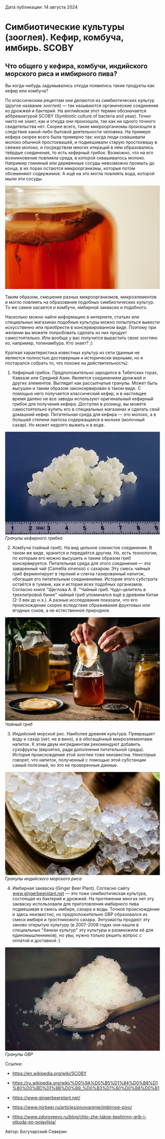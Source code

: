 <span>Дата публикации: 14 августа 2024</span>

Симбиотические культуры (зооглея). Кефир, комбуча, имбирь. SCOBY
=
Что общего у кефира, комбучи, индийского морского риса и имбирного пива?
-

Вы когда-нибудь задумывались откуда появились такие продукты как кефир или комбуча?

По классическим рецептам они делаются из симбиотических культур (другое название *зооглея*) — так называются органические соединения из дрожжей и бактерий. На английском этот термин обозначается аббревиатурой SCOBY (Symbiotic culture of bacteria and yeas). Точно никто не знает, как и откуда они произошли, так как ни одного точного свидетельства нет. Скорее всего, такие микроорганизмы произошли в следствие какой-либо бытовой деятельности человека. На примере кефира скорее всего была примерно так: когда люди сквашивали молоко обычной простоквашей, и подмешивали старую простоквашу в свежее молоко, и посредством многих итераций в нём образовались твёрдые соединения, то есть кефирный грибок. Возможно, что на его возникновение повлияла среда, в которой сквашивалось молоко. Например глиняный или деревянные сосуды невозможно промыть до конца, в их порах остаются микроорганизмы, которые потом обсеменяют содержимое. А ещё на это могла повлиять вода, которой мыли эти сосуды.

![SCOBY](/images/art-images/SCOBY-1.jpg)

Таким образом, смешение разных микроорганизмов, микроэлементов и могло повлиять на образование подобных симбиотических культур. То же самое касается и комбучи, имбирной закваски и подобного.

Насколько можно найти информацию в интернете, статьях или специальных магазинах подобные культуры можно *попытаться* вывести искусственно или приобрести в консервированном виде. Поэтому при желании вы можете попробовать сделать из них продукт самостоятельно. Или вообще у вас получится вырастить свою зооглею из, например, топинамбура. Кто знает? ;)

Краткая характеристика известных культур из сети (данные не являются полностью достоверным и исторически верными, но я постарался собрать то, что похоже на действительность):

1. Кефирный грибок. Предположительно зародился в Тибетских горах, Кавказе или Средней Азии. Является соединением дрожжей и других элементов. Выглядит как рассыпчатые гранулы. Может быть высушен и таким образом законсервирован в таком виде. С помощью него получается классический кефир, и в настоящее время далеко не все заводы используют оригинальный кефирный грибок для получения кефира. Доступен в розницу, вы можете самостоятельно купить его в специальных магазинах и сделать свой домашний кефир. Питательная среда для кефира — это молоко, а в большей степени лактоза содержащаяся в молоке (молочный сахар). Но может недолго выжить и в воде.

![SCOBY](/images/art-images/SCOBY-2.jpg)
*Гранулы кефирного грибка*

2. Комбуча (чайный гриб). На вид цельное слизистое соединение. В таком же виде, хранится и передаётся другим. Но, есть технологии, по которым его можно высушить и таким образом гриб консервируется. Питательная среда для этого соединения — это заваренный чай (Camellia sinensis) с сахаром. Эту смесь чайный гриб ферментирует в терпкий и слегка газированный напиток, обогащая его питательным соединениями. История этого субстрата остаётся в тумане, как и история всех подобных организмов. Согласно книге "Щеглова А. В. "Чайный гриб. Чудо-целитель в трехлитровой банке" чайный гриб упоминался ещё в древнем Китае (2-3 век до н.э.). А разные исследования показали, что его происхождение скорее вследствие сбраживания фруктовых или ягодных соков, а не естественное природное.

![SCOBY](/images/art-images/SCOBY-5.webp)
*Чайный гриб*

3. Индийский морской рис. Наиболее древняя культура. Превращает воду и сахар (нет, не в вино), а в обогащённый микроэлементами напиток. К этим двум ингредиентам рекомендуют добавить сухофрукты (вероятно, ради дополнения питательной среды). История происхождения этой зооглеи тоже неизвестна. Некоторые говорят, что напиток, полученный с помощью этой субстанции самый полезный, но это не проверенные данные.

![SCOBY](/images/art-images/SCOBY-3.webp)
*Гранулы индийского морского риса*

4. Имбирная закваска (Ginger Beer Plant). Согласно сайту www.gingerbeerplant.net — это тоже симбиотическая культура, состоящая из бактерий и дрожжей. На протяжении многих лет эту закваску использовали для приготовления имбирного пива подмешивая в смесь имбиря, сахара и воды. Точное происхождение и здесь неизвестно, но предположительно GBP образовался из смеси имбиря и тростникового сахара. Энтузиасты продают эту заново открытую культуру (в 2007-2008 годах они нашли в специальных "банках культур" эту культуры и размножили её для единомышленников), но увы, нужно только решить вопрос с оплатой и доставкой :)

![SCOBY](/images/art-images/SCOBY-4.jpg)
*Гранулы GBP*

Ссылки:
* https://en.wikipedia.org/wiki/SCOBY

* https://ru.wikipedia.org/wiki/%D0%9A%D0%B5%D1%84%D0%B8%D1%80%D0%BD%D1%8B%D0%B9_%D0%B3%D1%80%D0%B8%D0%B1

* https://www.gingerbeerplant.net/ 

* https://www.mirbeer.ru/articles/pivovarenie/imbirnoe-pivo/

* https://www.zdoroveevo.ru/blog/chto-zhe-takoe-kephirnyj-grib-i-otkuda-on-pojavilsja/ 


<span>Автор: Богучарский Северин</span>